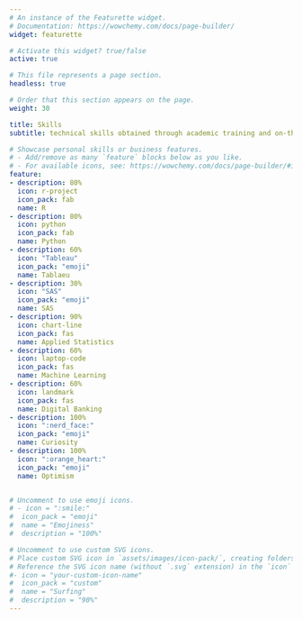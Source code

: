 ```yaml
---
# An instance of the Featurette widget.
# Documentation: https://wowchemy.com/docs/page-builder/
widget: featurette

# Activate this widget? true/false
active: true

# This file represents a page section.
headless: true

# Order that this section appears on the page.
weight: 30

title: Skills
subtitle: technical skills obtained through academic training and on-the-job learning

# Showcase personal skills or business features.
# - Add/remove as many `feature` blocks below as you like.
# - For available icons, see: https://wowchemy.com/docs/page-builder/#icons
feature:
- description: 80%
  icon: r-project
  icon_pack: fab
  name: R
- description: 80%
  icon: python
  icon_pack: fab
  name: Python
- description: 60%
  icon: "Tableau"
  icon_pack: "emoji"
  name: Tablaeu
- description: 30%
  icon: "SAS"
  icon_pack: "emoji"
  name: SAS
- description: 90%
  icon: chart-line
  icon_pack: fas
  name: Applied Statistics
- description: 60%
  icon: laptop-code
  icon_pack: fas
  name: Machine Learning
- description: 60%
  icon: landmark
  icon_pack: fas
  name: Digital Banking
- description: 100%
  icon: ":nerd_face:"
  icon_pack: "emoji"
  name: Curiosity
- description: 100%
  icon: ":orange_heart:"
  icon_pack: "emoji"
  name: Optimism


# Uncomment to use emoji icons.
# - icon = ":smile:"
#  icon_pack = "emoji"
#  name = "Emojiness"
#  description = "100%"

# Uncomment to use custom SVG icons.
# Place custom SVG icon in `assets/images/icon-pack/`, creating folders if necessary.
# Reference the SVG icon name (without `.svg` extension) in the `icon` field.
#- icon = "your-custom-icon-name"
#  icon_pack = "custom"
#  name = "Surfing"
#  description = "90%"
---
```

